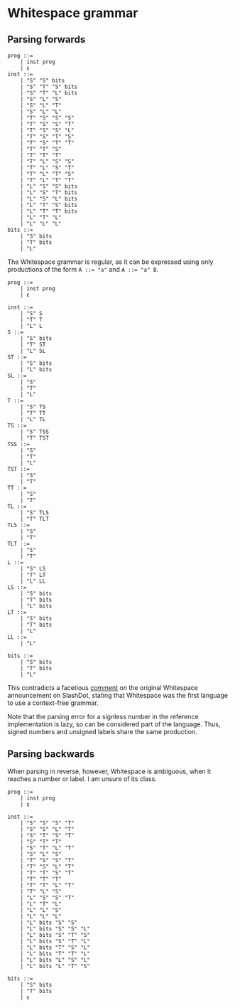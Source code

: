 # Whitespace grammar

## Parsing forwards

```bnf
prog ::=
    | inst prog
    | ε
inst ::=
    | "S" "S" bits
    | "S" "T" "S" bits
    | "S" "T" "L" bits
    | "S" "L" "S"
    | "S" "L" "T"
    | "S" "L" "L"
    | "T" "S" "S" "S"
    | "T" "S" "S" "T"
    | "T" "S" "S" "L"
    | "T" "S" "T" "S"
    | "T" "S" "T" "T"
    | "T" "T" "S"
    | "T" "T" "T"
    | "T" "L" "S" "S"
    | "T" "L" "S" "T"
    | "T" "L" "T" "S"
    | "T" "L" "T" "T"
    | "L" "S" "S" bits
    | "L" "S" "T" bits
    | "L" "S" "L" bits
    | "L" "T" "S" bits
    | "L" "T" "T" bits
    | "L" "T" "L"
    | "L" "L" "L"
bits ::=
    | "S" bits
    | "T" bits
    | "L"
```

The Whitespace grammar is regular, as it can be expressed using only productions
of the form `A ::= "a"` and `A ::= "a" B`.

```bnf
prog ::=
    | inst prog
    | ε

inst ::=
    | "S" S
    | "T" T
    | "L" L
S ::=
    | "S" bits
    | "T" ST
    | "L" SL
ST ::=
    | "S" bits
    | "L" bits
SL ::=
    | "S"
    | "T"
    | "L"
T ::=
    | "S" TS
    | "T" TT
    | "L" TL
TS ::=
    | "S" TSS
    | "T" TST
TSS ::=
    | "S"
    | "T"
    | "L"
TST ::=
    | "S"
    | "T"
TT ::=
    | "S"
    | "T"
TL ::=
    | "S" TLS
    | "T" TLT
TLS ::=
    | "S"
    | "T"
TLT ::=
    | "S"
    | "T"
L ::=
    | "S" LS
    | "T" LT
    | "L" LL
LS ::=
    | "S" bits
    | "T" bits
    | "L" bits
LT ::=
    | "S" bits
    | "T" bits
    | "L"
LL ::=
    | "L"

bits ::=
    | "S" bits
    | "T" bits
    | "L"
```

This contradicts a facetious [comment](https://slashdot.org/comments.pl?sid=59152&cid=5638094)
on the original Whitespace announcement on SlashDot, stating that Whitespace was
the first language to use a context-free grammar.

Note that the parsing error for a signless number in the reference
implementation is lazy, so can be considered part of the language. Thus, signed
numbers and unsigned labels share the same production.

## Parsing backwards

When parsing in reverse, however, Whitespace is ambiguous, when it reaches a
number or label. I am unsure of its class.

```bnf
prog ::=
    | inst prog
    | ε

inst ::=
    | "S" "S" "S" "T"
    | "S" "S" "L" "T"
    | "S" "T" "S" "T"
    | "S" "T" "T"
    | "S" "T" "L" "T"
    | "S" "L" "S"
    | "T" "S" "S" "T"
    | "T" "S" "L" "T"
    | "T" "T" "S" "T"
    | "T" "T" "T"
    | "T" "T" "L" "T"
    | "T" "L" "S"
    | "L" "S" "S" "T"
    | "L" "T" "L"
    | "L" "L" "S"
    | "L" "L" "L"
    | "L" bits "S" "S"
    | "L" bits "S" "S" "L"
    | "L" bits "S" "T" "S"
    | "L" bits "S" "T" "L"
    | "L" bits "T" "S" "L"
    | "L" bits "T" "T" "L"
    | "L" bits "L" "S" "L"
    | "L" bits "L" "T" "S"

bits ::=
    | "S" bits
    | "T" bits
    | ε
```

